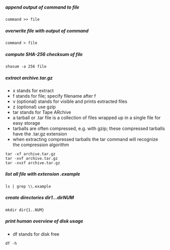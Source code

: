 ##### append output of command to file
```
command >> file
```

##### overwrite file with output of command
```
command > file
```

##### compute SHA-256 checksum of file
```
shasum -a 256 file
```

##### extract archive.tar.gz
- x stands for extract
- f stands for file; specify filename after f
- v (optional) stands for visible and prints extracted files
- z (optional) use gzip
- tar stands for Tape ARchive
- a tarball or .tar file is a collection of files wrapped up in a single file for easy storage
- tarballs are often compressed, e.g. with gzip; these compressed tarballs have the .tar.gz extension
- when extracting compressed tarballs the tar command will recognize the compression algorithm 
```
tar -xf archive.tar.gz
tar -xvf archive.tar.gz
tar -xvzf archive.tar.gz
```

##### list all file with extension .example
```
ls | grep \\.example
```

##### create directories dir1...dirNUM 
```
mkdir dir{1..NUM}
```

##### print human overview of disk usage 
- df stands for disk free
```
df -h
```

